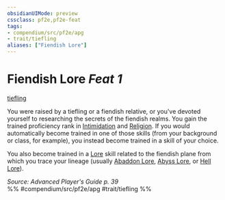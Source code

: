 ```yaml
---
obsidianUIMode: preview
cssclass: pf2e,pf2e-feat
tags:
- compendium/src/pf2e/apg
- trait/tiefling
aliases: ["Fiendish Lore"]
---
```

# Fiendish Lore  *Feat 1*  
[tiefling](rules/traits/tiefling-b1.md "Tiefling Ancestry & Heritage Trait")  


You were raised by a tiefling or a fiendish relative, or you've devoted yourself to researching the secrets of the fiendish realms. You gain the trained proficiency rank in [Intimidation](compendium/skills.md#Intimidation) and [Religion](compendium/skills.md#Religion). If you would automatically become trained in one of those skills (from your background or class, for example), you instead become trained in a skill of your choice.

You also become trained in a [Lore](compendium/skills.md#Lore) skill related to the fiendish plane from which you trace your lineage (usually [Abaddon Lore](compendium/skills.md#Lore), [Abyss Lore](compendium/skills.md#Lore), or [Hell Lore](compendium/skills.md#Lore)).

*Source: Advanced Player's Guide p. 39*  
%% #compendium/src/pf2e/apg #trait/tiefling %%
